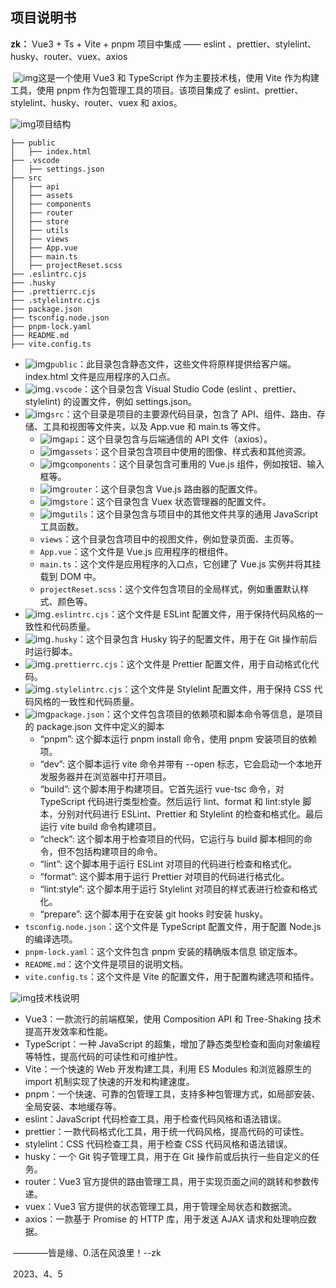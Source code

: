 ## 项目说明书

**zk：** Vue3 + Ts + Vite + pnpm 项目中集成 —— eslint 、prettier、stylelint、husky、router、vuex、axios 

​       ![img](file:///C:\Users\zk\AppData\Local\Temp\SGPicFaceTpBq\24508\DF67B8C0.png)这是一个使用 Vue3 和 TypeScript 作为主要技术栈，使用 Vite 作为构建工具，使用 pnpm 作为包管理工具的项目。该项目集成了 eslint、prettier、stylelint、husky、router、vuex 和 axios。

![img](file:///C:\Users\zk\AppData\Local\Temp\SGPicFaceTpBq\24508\DF689390.png)项目结构

```
├── public
│   ├── index.html
├── .vscode
│   ├── settings.json
├── src
│   ├── api
│   ├── assets
│   ├── components
│   ├── router
│   ├── store
│   ├── utils
│   ├── views
│   ├── App.vue
│   ├── main.ts
│   ├── projectReset.scss
├── .eslintrc.cjs
├── .husky
├── .prettierrc.cjs
├── .stylelintrc.cjs
├── package.json
├── tsconfig.node.json
├── pnpm-lock.yaml
├── README.md
├── vite.config.ts
```

- ![img](file:///C:\Users\zk\AppData\Local\Temp\SGPicFaceTpBq\24508\DF69116B.png)`public`：此目录包含静态文件，这些文件将原样提供给客户端。index.html 文件是应用程序的入口点。
- ![img](file:///C:\Users\zk\AppData\Local\Temp\SGPicFaceTpBq\24508\DF693389.png)`.vscode`：这个目录包含 Visual Studio Code (eslint 、prettier、stylelint) 的设置文件，例如 settings.json。
- ![img](file:///C:\Users\zk\AppData\Local\Temp\SGPicFaceTpBq\24508\DF695B26.png)`src`：这个目录是项目的主要源代码目录，包含了 API、组件、路由、存储、工具和视图等文件夹，以及 App.vue 和 main.ts 等文件。
  - ![img](file:///C:\Users\zk\AppData\Local\Temp\SGPicFaceTpBq\24508\DF6A3B45.png)`api`：这个目录包含与后端通信的 API 文件（axios）。
  - ![img](file:///C:\Users\zk\AppData\Local\Temp\SGPicFaceTpBq\24508\DF697610.png)`assets`：这个目录包含项目中使用的图像、样式表和其他资源。
  - ![img](file:///C:\Users\zk\AppData\Local\Temp\SGPicFaceTpBq\24508\DF6A7669.png)`components`：这个目录包含可重用的 Vue.js 组件，例如按钮、输入框等。
  - ![img](file:///C:\Users\zk\AppData\Local\Temp\SGPicFaceTpBq\24508\DF6A9490.png)`router`：这个目录包含 Vue.js 路由器的配置文件。
  - ![img](file:///C:\Users\zk\AppData\Local\Temp\SGPicFaceTpBq\24508\DF6AA970.png)`store`：这个目录包含 Vuex 状态管理器的配置文件。
  - ![img](file:///C:\Users\zk\AppData\Local\Temp\SGPicFaceTpBq\24508\DF6AC13E.png)`utils`：这个目录包含与项目中的其他文件共享的通用 JavaScript 工具函数。
  - `views`：这个目录包含项目中的视图文件，例如登录页面、主页等。
  - `App.vue`：这个文件是 Vue.js 应用程序的根组件。
  - `main.ts`：这个文件是应用程序的入口点，它创建了 Vue.js 实例并将其挂载到 DOM 中。
  - `projectReset.scss`：这个文件包含项目的全局样式，例如重置默认样式、颜色等。
- ![img](file:///C:\Users\zk\AppData\Local\Temp\SGPicFaceTpBq\24508\DF6B6907.png)`.eslintrc.cjs`：这个文件是 ESLint 配置文件，用于保持代码风格的一致性和代码质量。
- ![img](file:///C:\Users\zk\AppData\Local\Temp\SGPicFaceTpBq\24508\DF6B726D.png)`.husky`：这个目录包含 Husky 钩子的配置文件，用于在 Git 操作前后时运行脚本。
- ![img](file:///C:\Users\zk\AppData\Local\Temp\SGPicFaceTpBq\24508\DF6B7CCD.png)`.prettierrc.cjs`：这个文件是 Prettier 配置文件，用于自动格式化代码。
- ![img](file:///C:\Users\zk\AppData\Local\Temp\SGPicFaceTpBq\24508\DF6B8AA8.png)`.stylelintrc.cjs`：这个文件是 Stylelint 配置文件，用于保持 CSS 代码风格的一致性和代码质量。
- ![img](file:///C:\Users\zk\AppData\Local\Temp\SGPicFaceTpBq\24508\DF6B993E.png)`package.json`：这个文件包含项目的依赖项和脚本命令等信息，是项目的 package.json 文件中定义的脚本
  - “pnpm”: 这个脚本运行 pnpm install 命令，使用 pnpm 安装项目的依赖项。
  - “dev”: 这个脚本运行 vite 命令并带有 --open 标志，它会启动一个本地开发服务器并在浏览器中打开项目。
  - “build”: 这个脚本用于构建项目。它首先运行 vue-tsc 命令，对 TypeScript 代码进行类型检查。然后运行 lint、format 和 lint:style 脚本，分别对代码进行 ESLint、Prettier 和 Stylelint 的检查和格式化。最后运行 vite build 命令构建项目。
  - “check”: 这个脚本用于检查项目的代码，它运行与 build 脚本相同的命令，但不包括构建项目的命令。
  - “lint”: 这个脚本用于运行 ESLint 对项目的代码进行检查和格式化。
  - “format”: 这个脚本用于运行 Prettier 对项目的代码进行格式化。
  - “lint:style”: 这个脚本用于运行 Stylelint 对项目的样式表进行检查和格式化。
  - “prepare”: 这个脚本用于在安装 git hooks 时安装 husky。
- `tsconfig.node.json`：这个文件是 TypeScript 配置文件，用于配置 Node.js 的编译选项。
- `pnpm-lock.yaml`：这个文件包含 pnpm 安装的精确版本信息 锁定版本。
- `README.md`：这个文件是项目的说明文档。
- `vite.config.ts`：这个文件是 Vite 的配置文件，用于配置构建选项和插件。

![img](file:///C:\Users\zk\AppData\Local\Temp\SGPicFaceTpBq\24508\DF6D836B.png)技术栈说明

- Vue3：一款流行的前端框架，使用 Composition API 和 Tree-Shaking 技术提高开发效率和性能。
- TypeScript：一种 JavaScript 的超集，增加了静态类型检查和面向对象编程等特性，提高代码的可读性和可维护性。
- Vite：一个快速的 Web 开发构建工具，利用 ES Modules 和浏览器原生的 import 机制实现了快速的开发和构建速度。
- pnpm：一个快速、可靠的包管理工具，支持多种包管理方式，如局部安装、全局安装、本地缓存等。
- eslint：JavaScript 代码检查工具，用于检查代码风格和语法错误。
- prettier：一款代码格式化工具，用于统一代码风格，提高代码的可读性。
- stylelint：CSS 代码检查工具，用于检查 CSS 代码风格和语法错误。
- husky：一个 Git 钩子管理工具，用于在 Git 操作前或后执行一些自定义的任务。
- router：Vue3 官方提供的路由管理工具，用于实现页面之间的跳转和参数传递。
- vuex：Vue3 官方提供的状态管理工具，用于管理全局状态和数据流。
- axios：一款基于 Promise 的 HTTP 库，用于发送 AJAX 请求和处理响应数据。



​                                                                      ————皆是缘、0.活在风浪里！--zk

​                                                                          2023、4、5
